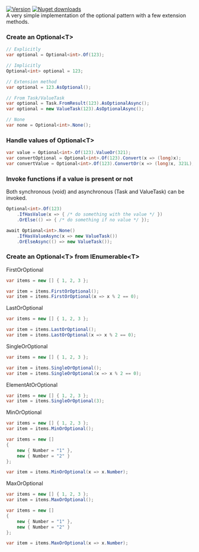 [![Version](https://img.shields.io/nuget/v/MyNihongo.Option?style=plastic)](https://www.nuget.org/packages/MyNihongo.Option/)
[![Nuget downloads](https://img.shields.io/nuget/dt/MyNihongo.Option?label=nuget%20downloads&logo=nuget&style=plastic)](https://www.nuget.org/packages/MyNihongo.Option/)  
A very simple implementation of the optional pattern with a few extension methods.
### Create an Optional&#60;T&#62;
```cs
// Explicitly
var optional = Optional<int>.Of(123);

// Implicitly
Optional<int> optional = 123;

// Extension method
var optional = 123.AsOptional();

// From Task/ValueTask
var optional = Task.FromResult(123).AsOptionalAsync();
var optional = new ValueTask(123).AsOptionalAsync();

// None
var none = Optional<int>.None();
```
### Handle values of Optional&#60;T&#62;
```cs
var value = Optional<int>.Of(123).ValueOr(321);
var convertOptional = Optional<int>.Of(123).Convert(x => (long)x);
var convertValue = Optional<int>.Of(123).ConvertOr(x => (long)x, 321L);
```
### Invoke functions if a value is present or not
Both synchronous (void) and asynchronous (Task and ValueTask) can be invoked.
```cs
Optional<int>.Of(123)
    .IfHasValue(x => { /* do something with the value */ })
    .OrElse(() => { /* do something if no value */ });

await Optional<int>.None()
    .IfHasValueAsync(x => new ValueTask())
    .OrElseAsync(() => new ValueTask());
```
### Create an Optional&#60;T&#62; from IEnumerable&#60;T&#62;
FirstOrOptional
```cs
var items = new [] { 1, 2, 3 };

var item = items.FirstOrOptional();
var item = items.FirstOrOptional(x => x % 2 == 0);
```
LastOrOptional
```cs
var items = new [] { 1, 2, 3 };

var item = items.LastOrOptional();
var item = items.LastOrOptional(x => x % 2 == 0);
```
SingleOrOptional
```cs
var items = new [] { 1, 2, 3 };

var item = items.SingleOrOptional();
var item = items.SingleOrOptional(x => x % 2 == 0);
```
ElementAtOrOptional
```cs
var items = new [] { 1, 2, 3 };
var item = items.SingleOrOptional(3);
```
MinOrOptional
```cs
var items = new [] { 1, 2, 3 };
var item = items.MinOrOptional();
```
```cs
var items = new []
{
    new { Number = "1" },
    new { Number = "2" }
};

var item = items.MinOrOptional(x => x.Number);
```
MaxOrOptional
```cs
var items = new [] { 1, 2, 3 };
var item = items.MaxOrOptional();
```
```cs
var items = new []
{
    new { Number = "1" },
    new { Number = "2" }
};

var item = items.MaxOrOptional(x => x.Number);
```
